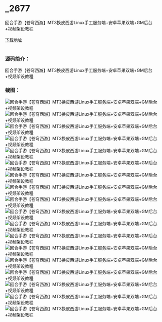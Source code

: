 # _2677
回合手游【苍穹西游】MT3换皮西游Linux手工服务端+安卓苹果双端+GM后台+视频架设教程
<br/></br>
[下载地址](https://www.uuid2.com/2677.html "下载地址")
<br/></br>
<h3>源码简介：</h3>
<p>回合手游【苍穹西游】MT3换皮西游Linux手工服务端+安卓苹果双端+GM后台+视频架设教程<p>
<h3>截图：</h3>
<img src="https://www.uuid2.com/wp-content/uploads/img/202105/52f679a619.jpg" alt="回合手游【苍穹西游】MT3换皮西游Linux手工服务端+安卓苹果双端+GM后台+视频架设教程"><img src="https://www.uuid2.com/wp-content/uploads/img/202105/d3635a7186.jpg" alt="回合手游【苍穹西游】MT3换皮西游Linux手工服务端+安卓苹果双端+GM后台+视频架设教程"><img src="https://www.uuid2.com/wp-content/uploads/img/202105/f14a55c269.jpg" alt="回合手游【苍穹西游】MT3换皮西游Linux手工服务端+安卓苹果双端+GM后台+视频架设教程"><img src="https://www.uuid2.com/wp-content/uploads/img/202105/91f0f37184.jpg" alt="回合手游【苍穹西游】MT3换皮西游Linux手工服务端+安卓苹果双端+GM后台+视频架设教程"><img src="https://www.uuid2.com/wp-content/uploads/img/202105/e5467cc446.jpg" alt="回合手游【苍穹西游】MT3换皮西游Linux手工服务端+安卓苹果双端+GM后台+视频架设教程"><img src="https://www.uuid2.com/wp-content/uploads/img/202105/8ed7da7427.jpg" alt="回合手游【苍穹西游】MT3换皮西游Linux手工服务端+安卓苹果双端+GM后台+视频架设教程"><img src="https://www.uuid2.com/wp-content/uploads/img/202105/2cdc90e686.jpg" alt="回合手游【苍穹西游】MT3换皮西游Linux手工服务端+安卓苹果双端+GM后台+视频架设教程"><img src="https://www.uuid2.com/wp-content/uploads/img/202105/eeeaa8a973.jpg" alt="回合手游【苍穹西游】MT3换皮西游Linux手工服务端+安卓苹果双端+GM后台+视频架设教程"><img src="https://www.uuid2.com/wp-content/uploads/img/202105/882b170921.jpg" alt="回合手游【苍穹西游】MT3换皮西游Linux手工服务端+安卓苹果双端+GM后台+视频架设教程"><img src="https://www.uuid2.com/wp-content/uploads/img/202105/6376b62251.jpg" alt="回合手游【苍穹西游】MT3换皮西游Linux手工服务端+安卓苹果双端+GM后台+视频架设教程"><img src="https://www.uuid2.com/wp-content/uploads/img/202105/00bbebe888.jpg" alt="回合手游【苍穹西游】MT3换皮西游Linux手工服务端+安卓苹果双端+GM后台+视频架设教程"><img src="https://www.uuid2.com/wp-content/uploads/img/202105/60ce5ea562.jpg" alt="回合手游【苍穹西游】MT3换皮西游Linux手工服务端+安卓苹果双端+GM后台+视频架设教程"><img src="https://www.uuid2.com/wp-content/uploads/img/202105/da70898547.jpg" alt="回合手游【苍穹西游】MT3换皮西游Linux手工服务端+安卓苹果双端+GM后台+视频架设教程"><img src="https://www.uuid2.com/wp-content/uploads/img/202105/704e4a0888.jpg" alt="回合手游【苍穹西游】MT3换皮西游Linux手工服务端+安卓苹果双端+GM后台+视频架设教程"><img src="https://www.uuid2.com/wp-content/uploads/img/202105/e7bb079819.jpg" alt="回合手游【苍穹西游】MT3换皮西游Linux手工服务端+安卓苹果双端+GM后台+视频架设教程"><img src="https://www.uuid2.com/wp-content/uploads/img/202105/972003d725.jpg" alt="回合手游【苍穹西游】MT3换皮西游Linux手工服务端+安卓苹果双端+GM后台+视频架设教程"><img src="https://www.uuid2.com/wp-content/uploads/img/202105/c3fa4bd436.jpg" alt="回合手游【苍穹西游】MT3换皮西游Linux手工服务端+安卓苹果双端+GM后台+视频架设教程"><img src="https://www.uuid2.com/wp-content/uploads/img/202105/a43a278173.jpg" alt="回合手游【苍穹西游】MT3换皮西游Linux手工服务端+安卓苹果双端+GM后台+视频架设教程">
